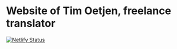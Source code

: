 # Website of Tim Oetjen, freelance translator

[![Netlify Status](https://api.netlify.com/api/v1/badges/8ea19e82-36b5-4b19-acdc-2e599c22c9cc/deploy-status)](https://app.netlify.com/sites/timoetjen/deploys)
